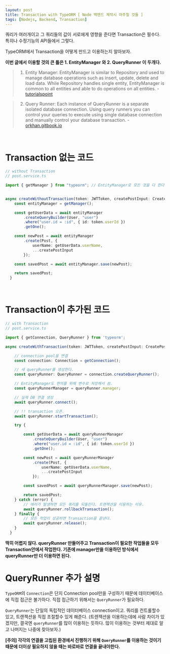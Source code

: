 ```yaml
---
layout: post
title: Transaction with TypeORM [ Node 백엔드 제작시 마주칠 것들 ]
tags: [Nodejs, Backend, Transaction]
---
```


쿼리가 여러개이고 그 쿼리들의 값이 서로에게 영향을 준다면 Transaction은 필수다. 특히나 수정기능의 API들에서 그렇다.

TypeORM에서 Transaction을 어떻게 만드고 이용하는지 알아보자.

**이번 글에서 이용할 것의 큰 틀은 1. EntityManager 와 2. QueryRunner 이 두개다.**

> 1. Entity Manager: EntityManager is similar to Repository and used to manage database operations such as insert, update, delete and load data. While Repository handles single entity, EntityManager is common to all entities and able to do operations on all entities. - [tutorialspoint](https://www.tutorialspoint.com/typeorm/typeorm_working_with_entity_manager.htm)

> 2. Query Runner: Each instance of QueryRunner is a separate isolated database connection. Using query runners you can control your queries to execute using single database connection and manually control your database transaction. - [orkhan.gitbook.io](https://orkhan.gitbook.io/typeorm/docs/query-runner)

<br>

# Transaction 없는 코드

```ts
// without Transaction
// post.service.ts

import { getManager } from "typeorm"; // EntityManager로 모든 것을 다 한다.


async createWithoutTransaction(token: JWTToken, createPostInput: CreatePostInput): Promise<Post> {
    const entityManager = getManager();

    const getUserData = await entityManager
        .createQueryBuilder(User, "user")
        .where("user.id = :id", { id: token.userId })
        .getOne();

    const newPost = await entityManager
        .create(Post, {
            userName: getUserData.userName,
            ...createPostInput
        });

    const savedPost = await entityManager.save(newPost);

    return savedPost;
  }
```

<br>

# Transaction이 추가된 코드

```ts
// with Transaction
// post.service.ts

import { getConnection, QueryRunner } from 'typeorm';

async createWithTransaction(token: JWTToken, createPostInput: CreatePostInput): Promise<Post> {

    // connection pool을 연결
    const connection: Connection = getConnection();

    // 새 queryRunner를 생성한다.
    const queryRunner: QueryRunner = connection.createQueryRunner();

    // EntityManager도 편의를 위해 변수로 저장해서 씀.
    const queryRunnerManager = queryRunner.manager;

    // 실제 DB 연결 생성
    await queryRunner.connect();

    // !! transaction 오픈.
    await queryRunner.startTransaction();

    try {

        const getUserData = await queryRunnerManager
            .createQueryBuilder(User, "user")
            .where("user.id = :id", { id: token.userId })
            .getOne();

        const newPost = await queryRunnerManager
            .create(Post, {
                userName: getUserData.userName,
                ...createPostInput
            });

        const savedPost = await queryRunnerManager.save(newPost);

        return savedPost;
    } catch (error) {
        // 에러가 발생하면 모든 쿼리를 되돌린다. 트랜젝션을 이용하는 이유.
        await queryRunner.rollbackTransaction();
    } finally {
        // 모든 작업이 성공하면 Transaction을 끝낸다.
        await queryRunner.release();
    }
  }
```

**딱히 어렵지 않다. queryRunner 만들어주고 Transaction이 필요한 작업들을 모두 Transaction안에서 작업한다. 기존에 manager만을 이용하던 방식에서 queryRunner만 더 이용하면 된다.**

# QueryRunner 추가 설명

`TypeORM`의 `Connection`은 단지 Connection pool만을 구성하기 때문에 데이터베이스에 직접 접근은 불가하다. 직접 접근하기 위해서는 `QueryRunner`가 필요하다.

`QueryRunner`는 단일의 독립적인 데이터베이스 connection이고. 쿼리를 컨트롤할수 있고, 트랜잭션을 직접 조절할수 있게 해준다.
(트렌잭션을 이용하는데에 사람 차이가 있겠지만, 결국엔 `queryRunner`를 많이 이용하는 듯하다. 많이 이용하는 것부터 제대로 알고 나머지는 나중에 찾아보자.)

**[주의] 각각의 연결을 고립된 환경에서 진행하기 위해 `QueryRunner`를 이용하는 것이기 때문에 더이상 필요하지 않을 때는 바로바로 연결을 끝내야한다.**
